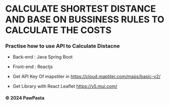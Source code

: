 # CALCULATE SHORTEST DISTANCE AND BASE ON BUSSINESS RULES TO CALCULATE THE COSTS
### Practise how to use API to Calculate Distacne

* Back-end : Java Spring Boot
* Front-end : Reactjs

* Get API Key Of mapstiler in https://cloud.maptiler.com/maps/basic-v2/
* Get Library with React Leaflet https://v5.mui.com/
#### © 2024 PawPasta